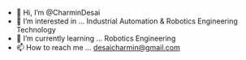 - 👋 Hi, I’m @CharminDesai
- 👀 I’m interested in ... Industrial Automation & Robotics Engineering Technology
- 🌱 I’m currently learning ... Robotics Engineering
- 📫 How to reach me ... desaicharmin@gmail.com
